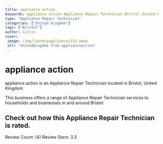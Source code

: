 ```yaml
---
title: appliance action
keywords: appliance action Appliance Repair Technician Bristol United Kingdom 
type: "Appliance Repair Technician"
categories: ["United Kingdom"]
tags: ["Bristol"]
author: Curtis
cover:
 image: /img/laundryappliance/215.webp
 alt: 'UnitedKingdom from applianceaction'
---
```


# appliance action
appliance action is an Appliance Repair Technician located in Bristol, United Kingdom

This business offers a range of Appliance Repair Technician services to households and businesses in and around Bristol

## Check out how this Appliance Repair Technician is rated.
Review Count: (4)
Review Stars: 3.3
